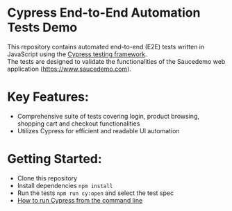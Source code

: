 # Cypress End-to-End Automation Tests Demo
This repository contains automated end-to-end (E2E) tests written in JavaScript using the [Cypress testing framework](https://docs.cypress.io/guides/overview/why-cypress).  
The tests are designed to validate the functionalities of the Saucedemo web application (https://www.saucedemo.com).

# Key Features:

- Comprehensive suite of tests covering login, product browsing, shopping cart and checkout functionalities
- Utilizes Cypress for efficient and readable UI automation

# Getting Started:

- Clone this repository
- Install dependencies `npm install`
- Run the tests `npm run cy:open` and select the test spec
- [How to run Cypress from the command line](https://docs.cypress.io/guides/guides/command-line)
